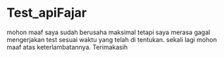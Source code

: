 # Test_apiFajar

mohon maaf saya sudah berusaha maksimal tetapi saya merasa gagal mengerjakan test sesuai waktu yang telah di tentukan.
sekali lagi mohon maaf atas keterlambatannya. Terimakasih
